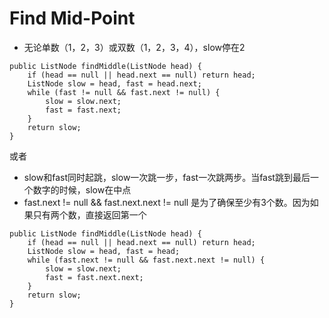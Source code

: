 # Find Mid-Point

* 无论单数（1，2，3）或双数（1，2，3，4），slow停在2 

```text
public ListNode findMiddle(ListNode head) {
    if (head == null || head.next == null) return head;
    ListNode slow = head, fast = head.next;
    while (fast != null && fast.next != null) {
        slow = slow.next;
        fast = fast.next;
    }
    return slow;
}
```

或者

* slow和fast同时起跳，slow一次跳一步，fast一次跳两步。当fast跳到最后一个数字的时候，slow在中点
* fast.next != null && fast.next.next != null 是为了确保至少有3个数。因为如果只有两个数，直接返回第一个

```text
public ListNode findMiddle(ListNode head) {
    if (head == null || head.next == null) return head;
    ListNode slow = head, fast = head;
    while (fast.next != null && fast.next.next != null) {
        slow = slow.next;
        fast = fast.next.next;
    }
    return slow;
}
```

